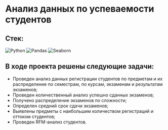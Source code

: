 # Анализ данных по успеваемости студентов
## Cтек:
![Python](https://img.shields.io/badge/python-3670A0?style=for-the-badge&logo=python&logoColor=ffdd54)
![Pandas](https://img.shields.io/badge/pandas-%23150458.svg?style=for-the-badge&logo=pandas&logoColor=white)
![Seaborn](https://img.shields.io/badge/Seaborn-blue?logo=seaborn&logoColor=white&style=for-the-badge)

## В ходе проекта решены следующие задачи:

+ Проведен анализ данных регистрации студентов по предметам и их распределение по семестрам, по курсам, экзаменам и результатам экзаменов;
+ Проведен количественный анализ успешно сданных экзаменов;
+ Получено распределение экзаменов по сложности;
+ Определен средний срок сдачи экзаменов;
+ Выявлены предметы с наибольшим количеством регистраций и оттоком студентов;
+ Проведен RFM-анализ студентов.
